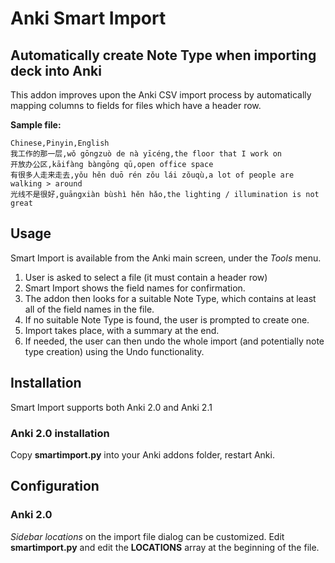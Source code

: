 # Anki Smart Import
## Automatically create Note Type when importing deck into Anki

This addon improves upon the Anki CSV import process by automatically mapping columns to fields for files which have a header row.

**Sample file:**

    Chinese,Pinyin,English
    我工作的那一层,wǒ gōngzuò de nà yīcéng,the floor that I work on
    开放办公区,kāifàng bàngōng qū,open office space
    有很多人走来走去,yǒu hěn duō rén zǒu lái zǒuqù,a lot of people are walking > around
    光线不是很好,guāngxiàn bùshì hěn hǎo,the lighting / illumination is not great

## Usage
Smart Import is available from the Anki main screen, under the *Tools* menu. 

1. User is asked to select a file (it must contain a header row)
2. Smart Import shows the field names for confirmation.
3. The addon then looks for a suitable Note Type, which contains at least all of the field names in the file.
4. If no suitable Note Type is found, the user is prompted to create one.
5. Import takes place, with a summary at the end.
6. If needed, the user can then undo the whole import (and potentially note type creation) using the Undo functionality.

## Installation
Smart Import supports both Anki 2.0 and Anki 2.1
### Anki 2.0 installation
Copy **smartimport.py** into your Anki addons folder, restart Anki.

## Configuration
### Anki 2.0
*Sidebar locations* on the import file dialog can be customized. Edit **smartimport.py** and edit the **LOCATIONS** array at the beginning of the file.
